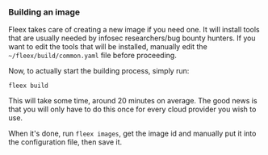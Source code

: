 ### Building an image

Fleex takes care of creating a new image if you need one.
It will install tools that are usually needed by infosec researchers/bug bounty hunters.
If you want to edit the tools that will be installed, manually edit the `~/fleex/build/common.yaml` file before proceeding.

Now, to actually start the building process, simply run:
```
fleex build
```

This will take some time, around 20 minutes on average.
The good news is that you will only have to do this once for every cloud provider you wish to use.

When it's done, run `fleex images`, get the image id and manually put it into the configuration file, then save it.